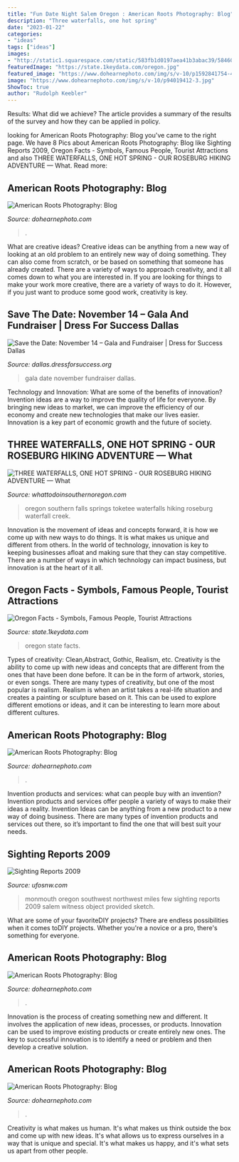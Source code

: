 ```yaml
---
title: "Fun Date Night Salem Oregon : American Roots Photography: Blog"
description: "Three waterfalls, one hot spring"
date: "2023-01-22"
categories:
- "ideas"
tags: ["ideas"]
images:
- "http://static1.squarespace.com/static/583fb1d0197aea41b3abac39/58460a3d4402433c43d2d08f/58b75da337c5817dae5789a8/1517544011739/TOKETEE+FALLS+-+What+to+do+in+Southern+Oregon+-+Things+to+do+-+Waterfalls+4.jpg?format=1000w"
featuredImage: "https://state.1keydata.com/oregon.jpg"
featured_image: "https://www.dohearnephoto.com/img/s/v-10/p1592841754-4.jpg"
image: "https://www.dohearnephoto.com/img/s/v-10/p94019412-3.jpg"
ShowToc: true
author: "Rudolph Keebler"
---
```



Results: What did we achieve?
The article provides a summary of the results of the survey and how they can be applied in policy.

	

		
looking for American Roots Photography: Blog you've came to the right page. We have 8 Pics about American Roots Photography: Blog like Sighting Reports 2009, Oregon Facts - Symbols, Famous People, Tourist Attractions and also THREE WATERFALLS, ONE HOT SPRING - OUR ROSEBURG HIKING ADVENTURE — What. Read more:
		
    
## American Roots Photography: Blog

<img loading=lazy src="https://www.dohearnephoto.com/img/s/v-10/p1360892700-5.jpg" onerror="this.onerror=null;this.src='https://tse1.mm.bing.net/th?id=OIP.gt3hT9suKkBStnTcWZq5PgHaE6&amp;pid=15.1';" alt="American Roots Photography: Blog">

_Source: dohearnephoto.com_

>. 

	

What are creative ideas?
Creative ideas can be anything from a new way of looking at an old problem to an entirely new way of doing something. They can also come from scratch, or be based on something that someone has already created. There are a variety of ways to approach creativity, and it all comes down to what you are interested in. If you are looking for things to make your work more creative, there are a variety of ways to do it. However, if you just want to produce some good work, creativity is key.

    
## Save The Date: November 14 – Gala And Fundraiser | Dress For Success Dallas

<img loading=lazy src="https://dallas.dressforsuccess.org/wp-content/uploads/sites/13/2020/01/2020-Gala_Save-the-Date_4x6_-1-pdf.jpg" onerror="this.onerror=null;this.src='https://tse1.mm.bing.net/th?id=OIP.0lPQ-Dc6sFEVwDLvMrSx4QHaK5&amp;pid=15.1';" alt="Save the Date: November 14 – Gala and Fundraiser | Dress for Success Dallas">

_Source: dallas.dressforsuccess.org_

>gala date november fundraiser dallas. 

	

Technology and Innovation: What are some of the benefits of innovation?
Invention ideas are a way to improve the quality of life for everyone. By bringing new ideas to market, we can improve the efficiency of our economy and create new technologies that make our lives easier. Innovation is a key part of economic growth and the future of society.

    
## THREE WATERFALLS, ONE HOT SPRING - OUR ROSEBURG HIKING ADVENTURE — What

<img loading=lazy src="http://static1.squarespace.com/static/583fb1d0197aea41b3abac39/58460a3d4402433c43d2d08f/58b75da337c5817dae5789a8/1517544011739/TOKETEE+FALLS+-+What+to+do+in+Southern+Oregon+-+Things+to+do+-+Waterfalls+4.jpg?format=1000w" onerror="this.onerror=null;this.src='https://tse2.mm.bing.net/th?id=OIP.udytb4rl6YiHKPUd7F7I5wHaFj&amp;pid=15.1';" alt="THREE WATERFALLS, ONE HOT SPRING - OUR ROSEBURG HIKING ADVENTURE — What">

_Source: whattodoinsouthernoregon.com_

>oregon southern falls springs toketee waterfalls hiking roseburg waterfall creek. 

	

Innovation is the movement of ideas and concepts forward, it is how we come up with new ways to do things. It is what makes us unique and different from others. In the world of technology, innovation is key to keeping businesses afloat and making sure that they can stay competitive. There are a number of ways in which technology can impact business, but innovation is at the heart of it all.

    
## Oregon Facts - Symbols, Famous People, Tourist Attractions

<img loading=lazy src="https://state.1keydata.com/oregon.jpg" onerror="this.onerror=null;this.src='https://tse3.mm.bing.net/th?id=OIP.-XxO26yLViA_9ghJyLv6agHaFt&amp;pid=15.1';" alt="Oregon Facts - Symbols, Famous People, Tourist Attractions">

_Source: state.1keydata.com_

>oregon state facts. 

	

Types of creativity: Clean,Abstract, Gothic, Realism, etc.
Creativity is the ability to come up with new ideas and concepts that are different from the ones that have been done before. It can be in the form of artwork, stories, or even songs. There are many types of creativity, but one of the most popular is realism. Realism is when an artist takes a real-life situation and creates a painting or sculpture based on it. This can be used to explore different emotions or ideas, and it can be interesting to learn more about different cultures.

    
## American Roots Photography: Blog

<img loading=lazy src="https://www.dohearnephoto.com/img/s/v-10/p1540057488-4.jpg" onerror="this.onerror=null;this.src='https://tse4.mm.bing.net/th?id=OIP.Av9qjakaJUGQsqP5lWYiRQAAAA&amp;pid=15.1';" alt="American Roots Photography: Blog">

_Source: dohearnephoto.com_

>. 

	

Invention products and services: what can people buy with an invention?
Invention products and services offer people a variety of ways to make their ideas a reality. Invention Ideas can be anything from a new product to a new way of doing business. There are many types of invention products and services out there, so it’s important to find the one that will best suit your needs.

    
## Sighting Reports 2009

<img loading=lazy src="http://www.ufosnw.com/sighting_reports/2009/monmouthor12012009/mapsight.jpg" onerror="this.onerror=null;this.src='https://tse2.mm.bing.net/th?id=OIP.f2JE2ePBl7iLpWDWFkBYGgHaF_&amp;pid=15.1';" alt="Sighting Reports 2009">

_Source: ufosnw.com_

>monmouth oregon southwest northwest miles few sighting reports 2009 salem witness object provided sketch. 

	

What are some of your favoriteDIY projects?
There are endless possibilities when it comes toDIY projects. Whether you're a novice or a pro, there's something for everyone.

    
## American Roots Photography: Blog

<img loading=lazy src="https://www.dohearnephoto.com/img/s/v-10/p94019412-3.jpg" onerror="this.onerror=null;this.src='https://tse4.mm.bing.net/th?id=OIP.q4E1GaMTR7vOSI_EtKY3zAHaDG&amp;pid=15.1';" alt="American Roots Photography: Blog">

_Source: dohearnephoto.com_

>. 

	

Innovation is the process of creating something new and different. It involves the application of new ideas, processes, or products. Innovation can be used to improve existing products or create entirely new ones. The key to successful innovation is to identify a need or problem and then develop a creative solution.

    
## American Roots Photography: Blog

<img loading=lazy src="https://www.dohearnephoto.com/img/s/v-10/p1592841754-4.jpg" onerror="this.onerror=null;this.src='https://tse2.mm.bing.net/th?id=OIP.1O-V8sBanwWJzoGrU7zjHQHaFj&amp;pid=15.1';" alt="American Roots Photography: Blog">

_Source: dohearnephoto.com_

>. 

	

Creativity is what makes us human. It's what makes us think outside the box and come up with new ideas. It's what allows us to express ourselves in a way that is unique and special. It's what makes us happy, and it's what sets us apart from other people.

